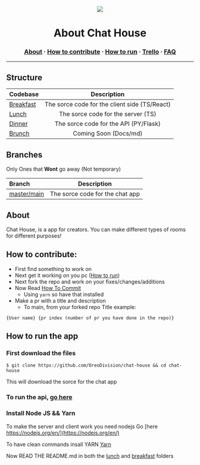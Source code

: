 <div align="center"><img src="https://static.thenounproject.com/png/2206184-200.png"></div>
<h1 align="center">About Chat House</h1>
<h3 align="center"><a href="#about">About</a> · <a href="#how-to-contribute">How to contribute</a> · <a href="#how-to-run-the-app">How to run</a> · <a href="https://trello.com/b/CCdaLcA9">Trello</a> · <a href="FAQ.md">FAQ</a></h3>

---

## Structure

| Codebase               |                   Description                    |
| :--------------------- | :----------------------------------------------: |
| [Breakfast](breakfast/README.md) | The sorce code for the client side (TS/React) |
| [Lunch](lunch/README.md)         |      The sorce code for the server (TS)       |
| [Dinner](dinner/README.md)       |             The sorce code for the API (PY/Flask)             |
| [Brunch]()   |              Coming Soon (Docs/md)               |

## Branches

Only Ones that **Wont** go away (Not temporary)

| Branch                                                     |           Description           |
| :--------------------------------------------------------- | :-----------------------------: |
| [master/main](https://github.com/OreoDivision/chat-house/) | The sorce code for the chat app |

## About

Chat House, is a app for creators. You can make different types of rooms for different purposes!

## How to contribute:

- First find something to work on
- Next get it working on you pc ([How to run](#how-to-run-the-app))
- Next fork the repo and work on your fixes/changes/additions
- Now Read [How To Commit](HOW_TO_COMMIT.md)
  - Using `yarn` so have that installed
- Make a pr with a title and description
  - To main, from your forked repo
Title example:
```
{User name} {pr index (number of pr you have done in the repo)}
```

## How to run the app


### First download the files

```console
$ git clone https://github.com/OreoDivision/chat-house && cd chat-house
```

This will download the sorce for the chat app

### To run the api, [go here](https://github.com/OreoDivision/chat-house/blob/master/dinner/README.md)

### Install Node JS && Yarn

To make the server and client work you need nodejs
Go [here https://nodejs.org/en/](https://nodejs.org/en/)

To have clean commands insall YARN
[Yarn](https://classic.yarnpkg.com/en/docs/install)

Now READ THE README.md in both the [lunch](lunch/README.md) and [breakfast](breakfast/README.md) folders
